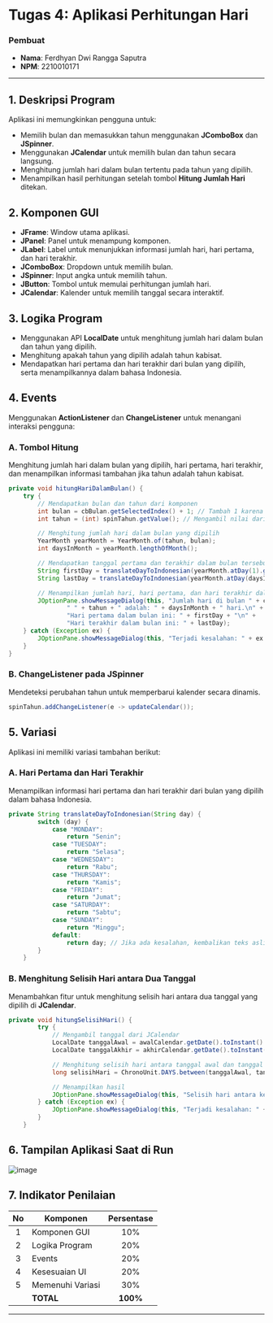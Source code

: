# Tugas 4: Aplikasi Perhitungan Hari

### Pembuat
- **Nama**: Ferdhyan Dwi Rangga Saputra
- **NPM**: 2210010171

---

## 1. Deskripsi Program
Aplikasi ini memungkinkan pengguna untuk:
- Memilih bulan dan memasukkan tahun menggunakan **JComboBox** dan **JSpinner**.
- Menggunakan **JCalendar** untuk memilih bulan dan tahun secara langsung.
- Menghitung jumlah hari dalam bulan tertentu pada tahun yang dipilih.
- Menampilkan hasil perhitungan setelah tombol **Hitung Jumlah Hari** ditekan.

## 2. Komponen GUI
- **JFrame**: Window utama aplikasi.
- **JPanel**: Panel untuk menampung komponen.
- **JLabel**: Label untuk menunjukkan informasi jumlah hari, hari pertama, dan hari terakhir.
- **JComboBox**: Dropdown untuk memilih bulan.
- **JSpinner**: Input angka untuk memilih tahun.
- **JButton**: Tombol untuk memulai perhitungan jumlah hari.
- **JCalendar**: Kalender untuk memilih tanggal secara interaktif.

## 3. Logika Program
- Menggunakan API **LocalDate** untuk menghitung jumlah hari dalam bulan dan tahun yang dipilih.
- Menghitung apakah tahun yang dipilih adalah tahun kabisat.
- Mendapatkan hari pertama dan hari terakhir dari bulan yang dipilih, serta menampilkannya dalam bahasa Indonesia.

## 4. Events
Menggunakan **ActionListener** dan **ChangeListener** untuk menangani interaksi pengguna:

### A. Tombol Hitung
Menghitung jumlah hari dalam bulan yang dipilih, hari pertama, hari terakhir, dan menampilkan informasi tambahan jika tahun adalah tahun kabisat.

```java
private void hitungHariDalamBulan() {
    try {
        // Mendapatkan bulan dan tahun dari komponen
        int bulan = cbBulan.getSelectedIndex() + 1; // Tambah 1 karena bulan dimulai dari 0
        int tahun = (int) spinTahun.getValue(); // Mengambil nilai dari JSpinner

        // Menghitung jumlah hari dalam bulan yang dipilih
        YearMonth yearMonth = YearMonth.of(tahun, bulan);
        int daysInMonth = yearMonth.lengthOfMonth();

        // Mendapatkan tanggal pertama dan terakhir dalam bulan tersebut
        String firstDay = translateDayToIndonesian(yearMonth.atDay(1).getDayOfWeek().toString()); // Hari pertama
        String lastDay = translateDayToIndonesian(yearMonth.atDay(daysInMonth).getDayOfWeek().toString()); // Hari terakhir

        // Menampilkan jumlah hari, hari pertama, dan hari terakhir dalam bulan
        JOptionPane.showMessageDialog(this, "Jumlah hari di bulan " + cbBulan.getSelectedItem() +
                " " + tahun + " adalah: " + daysInMonth + " hari.\n" +
                "Hari pertama dalam bulan ini: " + firstDay + "\n" +
                "Hari terakhir dalam bulan ini: " + lastDay);
    } catch (Exception ex) {
        JOptionPane.showMessageDialog(this, "Terjadi kesalahan: " + ex.getMessage());
    }
}
```  

### B. ChangeListener pada JSpinner
Mendeteksi perubahan tahun untuk memperbarui kalender secara dinamis.

```java
spinTahun.addChangeListener(e -> updateCalendar());
```

## 5. Variasi
Aplikasi ini memiliki variasi tambahan berikut:

### A. Hari Pertama dan Hari Terakhir
Menampilkan informasi hari pertama dan hari terakhir dari bulan yang dipilih dalam bahasa Indonesia.

```java
private String translateDayToIndonesian(String day) {
        switch (day) {
            case "MONDAY":
                return "Senin";
            case "TUESDAY":
                return "Selasa";
            case "WEDNESDAY":
                return "Rabu";
            case "THURSDAY":
                return "Kamis";
            case "FRIDAY":
                return "Jumat";
            case "SATURDAY":
                return "Sabtu";
            case "SUNDAY":
                return "Minggu";
            default:
                return day; // Jika ada kesalahan, kembalikan teks aslinya
        }
    }
```

### B. Menghitung Selisih Hari antara Dua Tanggal
Menambahkan fitur untuk menghitung selisih hari antara dua tanggal yang dipilih di **JCalendar**.

```java
private void hitungSelisihHari() {
        try {
            // Mengambil tanggal dari JCalendar
            LocalDate tanggalAwal = awalCalendar.getDate().toInstant().atZone(ZoneId.systemDefault()).toLocalDate();
            LocalDate tanggalAkhir = akhirCalendar.getDate().toInstant().atZone(ZoneId.systemDefault()).toLocalDate();

            // Menghitung selisih hari antara tanggal awal dan tanggal akhir
            long selisihHari = ChronoUnit.DAYS.between(tanggalAwal, tanggalAkhir);

            // Menampilkan hasil
            JOptionPane.showMessageDialog(this, "Selisih hari antara kedua tanggal adalah: " + selisihHari + " hari.");
        } catch (Exception ex) {
            JOptionPane.showMessageDialog(this, "Terjadi kesalahan: " + ex.getMessage());
        }
    }

```

## 6. Tampilan Aplikasi Saat di Run

![image](https://github.com/user-attachments/assets/e616f7c6-16de-4b26-89c8-4fb5712849b4)

## 7. Indikator Penilaian

| No  | Komponen          | Persentase |
| :-: | ------------------ | :--------: |
|  1  | Komponen GUI      |     10%    |
|  2  | Logika Program    |     20%    |
|  3  | Events            |     20%    |
|  4  | Kesesuaian UI     |     20%    |
|  5  | Memenuhi Variasi  |     30%    |
|     | **TOTAL**         |  **100%**  |

--- 
